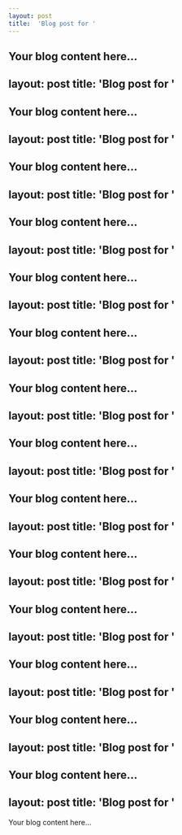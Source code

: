 ```yaml
---
layout: post
title:  'Blog post for '
---
```

Your blog content here...
---
layout: post
title:  'Blog post for '
---
Your blog content here...
---
layout: post
title:  'Blog post for '
---
Your blog content here...
---
layout: post
title:  'Blog post for '
---
Your blog content here...
---
layout: post
title:  'Blog post for '
---
Your blog content here...
---
layout: post
title:  'Blog post for '
---
Your blog content here...
---
layout: post
title:  'Blog post for '
---
Your blog content here...
---
layout: post
title:  'Blog post for '
---
Your blog content here...
---
layout: post
title:  'Blog post for '
---
Your blog content here...
---
layout: post
title:  'Blog post for '
---
Your blog content here...
---
layout: post
title:  'Blog post for '
---
Your blog content here...
---
layout: post
title:  'Blog post for '
---
Your blog content here...
---
layout: post
title:  'Blog post for '
---
Your blog content here...
---
layout: post
title:  'Blog post for '
---
Your blog content here...
---
layout: post
title:  'Blog post for '
---
Your blog content here...
